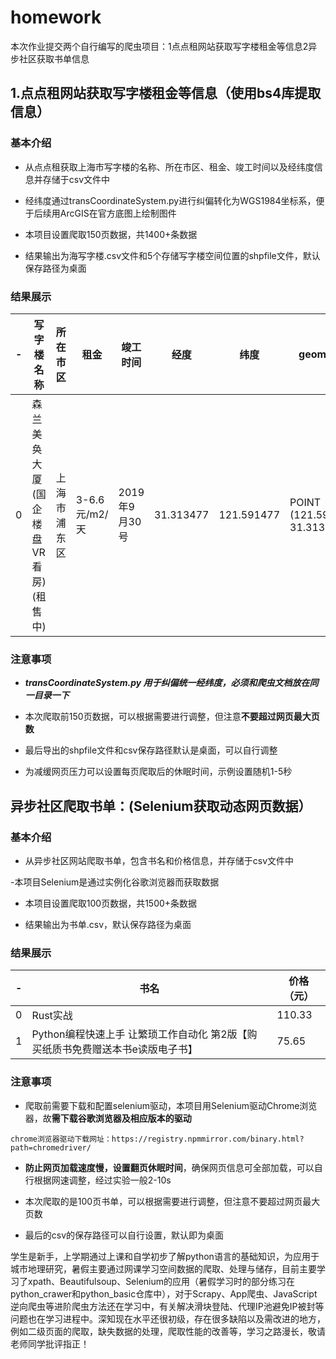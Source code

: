 # homework
本次作业提交两个自行编写的爬虫项目：1点点租网站获取写字楼租金等信息2异步社区获取书单信息


## 1.点点租网站获取写字楼租金等信息（使⽤bs4库提取信息）

### 基本介绍
- 从点点租获取上海市写字楼的名称、所在市区、租金、竣工时间以及经纬度信息并存储于csv文件中

- 经纬度通过transCoordinateSystem.py进行纠偏转化为WGS1984坐标系，便于后续用ArcGIS在官方底图上绘制图件

- 本项目设置爬取150页数据，共1400+条数据

- 结果输出为海写字楼.csv文件和5个存储写字楼空间位置的shpfile文件，默认保存路径为桌面

### 结果展示

   -| 写字楼名称  | 所在市区  | 租金  | 竣工时间  | 经度  | 纬度  | geometry
 ---- | ----- | ------  | ----- | ------  | ----- | ------| ----- 
 0  | 森兰美奂大厦(国企楼盘VR看房)(租售中) | 上海市浦东区  | 3-6.6元/m2/天  | 2019年9月30号  | 31.313477  | 121.591477  | POINT (121.591477 31.313477)   

### 注意事项
- ***transCoordinateSystem.py 用于纠偏统一经纬度，必须和爬虫文档放在同一目录一下***

- 本次爬取前150页数据，可以根据需要进行调整，但注意**不要超过网页最大页数**

- 最后导出的shpfile文件和csv保存路径默认是桌面，可以自行调整

- 为减缓网页压力可以设置每页爬取后的休眠时间，示例设置随机1-5秒


## 异步社区爬取书单：(Selenium获取动态网页数据）

### 基本介绍
- 从异步社区网站爬取书单，包含书名和价格信息，并存储于csv文件中

-本项目Selenium是通过实例化谷歌浏览器而获取数据

- 本项目设置爬取100页数据，共1500+条数据

- 结果输出为书单.csv，默认保存路径为桌面

### 结果展示
  -| 书名  | 价格（元）
 ---- | ----- | ------  
 0  | Rust实战 | 110.33 
1  | Python编程快速上手 让繁琐工作自动化 第2版【购买纸质书免费赠送本书e读版电子书】 | 75.65
 
### 注意事项
- 爬取前需要下载和配置selenium驱动，本项目用Selenium驱动Chrome浏览器，故**需下载谷歌浏览器及相应版本的驱动**
```
chrome浏览器驱动下载网址：https://registry.npmmirror.com/binary.html?path=chromedriver/
```

- **防⽌⽹⻚加载速度慢，设置翻页休眠时间**，确保网页信息可全部加载，可以自行根据网速调整，经过实验一般2-10s

- 本次爬取的是100页书单，可以根据需要进行调整，但注意不要超过网页最大页数

- 最后的csv的保存路径可以自行设置，默认即为桌面



学生是新手，上学期通过上课和自学初步了解python语言的基础知识，为应用于城市地理研究，暑假主要通过网课学习空间数据的爬取、处理与储存，目前主要学习了xpath、Beautifulsoup、Selenium的应用（暑假学习时的部分练习在python_crawer和python_basic仓库中），对于Scrapy、App爬虫、JavaScript逆向爬虫等进阶爬虫方法还在学习中，有关解决滑块登陆、代理IP池避免IP被封等问题也在学习进程中。深知现在水平还很初级，存在很多缺陷以及需改进的地方，例如二级页面的爬取，缺失数据的处理，爬取性能的改善等，学习之路漫长，敬请老师同学批评指正！
